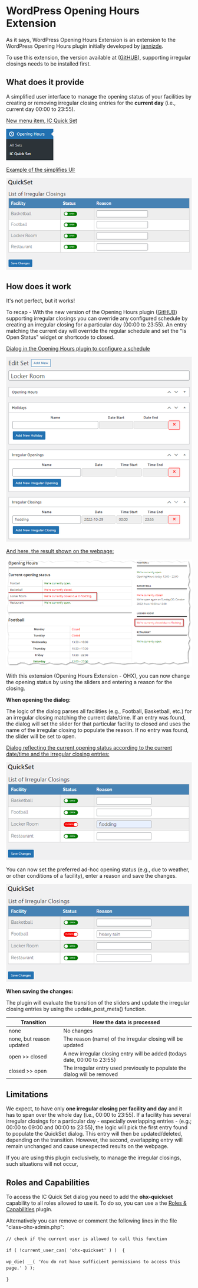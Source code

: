 # WordPress Opening Hours Extension

As it says,  WordPress Opening Hours Extension is an extension to the WordPress Opening Hours plugin initially developed by [jannizde](https://github.com/janizde/WP-Opening-Hours).

To use this extension, the version available at ([GitHUB](https://github.com/Jannico23/WP-Opening-Hours)), supporting irregular closings needs to be installed first.

## What does it provide

A simplified user interface to manage the opening status of your facilities by creating or removing irregular closing entries for the **current day** (i.e., current day 00:00 to 23:55).

<u>New menu item, IC Quick Set</u>

![menu](doc/screenshots/ic_quickset_menu.png)

<u>Example of the simplifies UI:</u>

![dialog01](doc/screenshots/ic_quickset_01.png)

## How does it work

It's not perfect, but it works!

To recap - With the new version of the Opening Hours plugin ([GitHUB](https://github.com/Jannico23/WP-Opening-Hours)) supporting irregular closings you can override any configured schedule by creating an irregular closing for a particular day (00:00 to 23:55). An entry matching the current day will override the regular schedule and set the "Is Open Status" widget or shortcode to closed.

<u>Dialog in the Opening Hours plugin to configure a schedule</u>

![ic01](doc/screenshots/ic_admin_01.png)



<u>And here, the result shown on the webpage:</u>

![page01](doc/screenshots/oh_page03.png)



With this extension (Opening Hours Extension - OHX), you can now change the opening status by using the sliders and entering a reason for the closing.

**When opening the dialog:**

The logic of the dialog parses all facilities (e.g., Football, Basketball, etc.) for an irregular closing matching the current date/time. If an entry was found,  the dialog will set the slider for that particular facility to closed and uses the name of the irregular closing to populate the reason. If no entry was found, the slider will be set to open.

<u>Dialog reflecting the current opening status according to the current date/time and the irregular closing entries:</u>

![dialog02](doc/screenshots/ic_quickset_02.png)

You can now set the preferred ad-hoc opening status (e.g., due to weather, or other conditions of a facility), enter a reason and save the changes.

![dialog03](doc/screenshots/ic_quickset_03.png)

**When saving the changes:**

The plugin will evaluate the transition of the sliders and update the irregular closing entries by using the update_post_meta() function.

| Transition               | How the data is processed                                    |
| ------------------------ | ------------------------------------------------------------ |
| none                     | No changes                                                   |
| none, but reason updated | The reason (name) of the irregular closing will be updated   |
| open >> closed           | A new irregular closing entry will be added (todays date, 00:00 to 23:55) |
| closed >> open           | The irregular entry used previously to populate the dialog will be removed |



## Limitations

We expect, to have only **one irregular closing per facility and day** and it has to span over the whole day (i.e., 00:00 to 23:55). If a facility has several irregular closings for a particular day - especially overlapping entries -  (e.g.; 00:00 to 09:00 and 00:00 to 23:55), the logic will pick the first entry found to populate the QuickSet dialog. This entry will then be updated/deleted, depending on the transition. However, the second, overlapping entry will remain unchanged and cause unexpected results on the webpage.

If you are using this plugin exclusively, to manage the irregular closings, such situations will not occur, 



## Roles and Capabilities

To access the IC Quick Set dialog you need to add the **ohx-quickset** capability to all roles allowed to use it. To do so, you can use a the [Roles & Capabilities](https://wordpress.org/plugins/leira-roles/) plugin.

Alternatively you can remove or comment the following lines in the file "class-ohx-admin.php":

`// check if the current user is allowed to call this function`

`if ( !current_user_can( 'ohx-quickset' ) )  {`

​    `wp_die( __( 'You do not have sufficient permissions to access this page.' ) );`

 `}`



